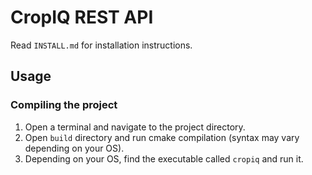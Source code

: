 # CropIQ REST API
Read `INSTALL.md` for installation instructions.

## Usage

### Compiling the project
1. Open a terminal and navigate to the project directory.
2. Open `build` directory and run cmake compilation (syntax may vary depending on your OS).
3. Depending on your OS, find the executable called `cropiq` and run it.